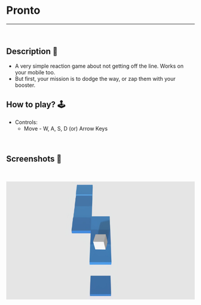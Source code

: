 # **Pronto** 

---

<br>

## **Description 📃**
- A very simple reaction game about not getting off the line. Works on your mobile too. 
- But first, your mission is to dodge the way, or zap them with your booster.

## **How to play? 🕹️**
- Controls:
	- Move - W, A, S, D (or) Arrow Keys
	
<br>

## **Screenshots 📸**

<br>

![image](../../assets/images/Pronto.jpg)

<br>
